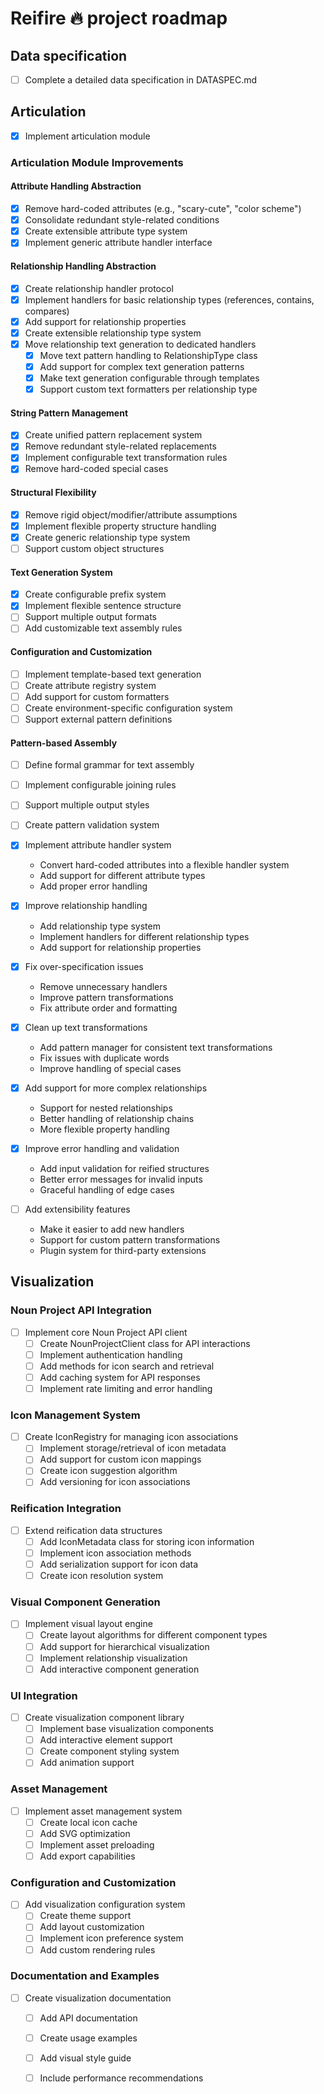 # Reifire 🔥 project roadmap


## Data specification

- [ ] Complete a detailed data specification in DATASPEC.md


## Articulation

- [x] Implement articulation module

### Articulation Module Improvements

#### Attribute Handling Abstraction
- [x] Remove hard-coded attributes (e.g., "scary-cute", "color scheme")
- [x] Consolidate redundant style-related conditions
- [x] Create extensible attribute type system
- [x] Implement generic attribute handler interface

#### Relationship Handling Abstraction
- [x] Create relationship handler protocol
- [x] Implement handlers for basic relationship types (references, contains, compares)
- [x] Add support for relationship properties
- [x] Create extensible relationship type system
- [x] Move relationship text generation to dedicated handlers
  - [x] Move text pattern handling to RelationshipType class
  - [x] Add support for complex text generation patterns
  - [x] Make text generation configurable through templates
  - [x] Support custom text formatters per relationship type

#### String Pattern Management
- [x] Create unified pattern replacement system
- [x] Remove redundant style-related replacements
- [x] Implement configurable text transformation rules
- [x] Remove hard-coded special cases

#### Structural Flexibility
- [x] Remove rigid object/modifier/attribute assumptions
- [x] Implement flexible property structure handling
- [x] Create generic relationship type system
- [ ] Support custom object structures

#### Text Generation System
- [x] Create configurable prefix system
- [x] Implement flexible sentence structure
- [ ] Support multiple output formats
- [ ] Add customizable text assembly rules

#### Configuration and Customization
- [ ] Implement template-based text generation
- [ ] Create attribute registry system
- [ ] Add support for custom formatters
- [ ] Create environment-specific configuration system
- [ ] Support external pattern definitions

#### Pattern-based Assembly
- [ ] Define formal grammar for text assembly
- [ ] Implement configurable joining rules
- [ ] Support multiple output styles
- [ ] Create pattern validation system

- [x] Implement attribute handler system
  - Convert hard-coded attributes into a flexible handler system
  - Add support for different attribute types
  - Add proper error handling

- [x] Improve relationship handling
  - Add relationship type system
  - Implement handlers for different relationship types
  - Add support for relationship properties

- [x] Fix over-specification issues
  - Remove unnecessary handlers
  - Improve pattern transformations
  - Fix attribute order and formatting

- [x] Clean up text transformations
  - Add pattern manager for consistent text transformations
  - Fix issues with duplicate words
  - Improve handling of special cases

- [x] Add support for more complex relationships
  - Support for nested relationships
  - Better handling of relationship chains
  - More flexible property handling

- [x] Improve error handling and validation
  - Add input validation for reified structures
  - Better error messages for invalid inputs
  - Graceful handling of edge cases

- [ ] Add extensibility features
  - Make it easier to add new handlers
  - Support for custom pattern transformations
  - Plugin system for third-party extensions


## Visualization

### Noun Project API Integration
- [ ] Implement core Noun Project API client
  - [ ] Create NounProjectClient class for API interactions
  - [ ] Implement authentication handling
  - [ ] Add methods for icon search and retrieval
  - [ ] Add caching system for API responses
  - [ ] Implement rate limiting and error handling

### Icon Management System
- [ ] Create IconRegistry for managing icon associations
  - [ ] Implement storage/retrieval of icon metadata
  - [ ] Add support for custom icon mappings
  - [ ] Create icon suggestion algorithm
  - [ ] Add versioning for icon associations

### Reification Integration
- [ ] Extend reification data structures
  - [ ] Add IconMetadata class for storing icon information
  - [ ] Implement icon association methods
  - [ ] Add serialization support for icon data
  - [ ] Create icon resolution system

### Visual Component Generation
- [ ] Implement visual layout engine
  - [ ] Create layout algorithms for different component types
  - [ ] Add support for hierarchical visualization
  - [ ] Implement relationship visualization
  - [ ] Add interactive component generation

### UI Integration
- [ ] Create visualization component library
  - [ ] Implement base visualization components
  - [ ] Add interactive element support
  - [ ] Create component styling system
  - [ ] Add animation support

### Asset Management
- [ ] Implement asset management system
  - [ ] Create local icon cache
  - [ ] Add SVG optimization
  - [ ] Implement asset preloading
  - [ ] Add export capabilities

### Configuration and Customization
- [ ] Add visualization configuration system
  - [ ] Create theme support
  - [ ] Add layout customization
  - [ ] Implement icon preference system
  - [ ] Add custom rendering rules

### Documentation and Examples
- [ ] Create visualization documentation
  - [ ] Add API documentation
  - [ ] Create usage examples
  - [ ] Add visual style guide
  - [ ] Include performance recommendations







